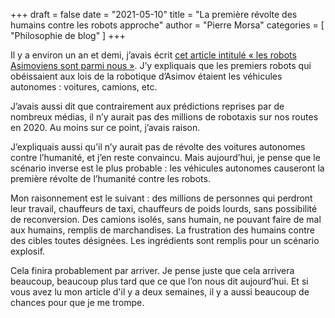 +++
draft       = false
date        = "2021-05-10"
title       = "La première révolte des humains contre les robots approche"
author      = "Pierre Morsa"
categories  = [ "Philosophie de blog" ]
+++

Il y a environ un an et demi, j’avais écrit [cet article intitulé « les robots Asimoviens sont parmi nous »](/post/2019-09-02-les-robots-asimoviens-sont-parmi-nous/). J’y expliquais que les premiers robots qui obéissaient aux lois de la robotique d’Asimov étaient les véhicules autonomes : voitures, camions, etc.

J’avais aussi dit que contrairement aux prédictions reprises par de nombreux médias, il n’y aurait pas des millions de robotaxis sur nos routes en 2020. Au moins sur ce point, j’avais raison.

J’expliquais aussi qu’il n’y aurait pas de révolte des voitures autonomes contre l’humanité, et j’en reste convaincu. Mais aujourd’hui, je pense que le scénario inverse est le plus probable : les véhicules autonomes causeront la première révolte de l’humanité contre les robots.

Mon raisonnement est le suivant : des millions de personnes qui perdront leur travail, chauffeurs de taxi, chauffeurs de poids lourds, sans possibilité de reconversion. Des camions isolés, sans humain, ne pouvant faire de mal aux humains, remplis de marchandises. La frustration des humains contre des cibles toutes désignées. Les ingrédients sont remplis pour un scénario explosif.

Cela finira probablement par arriver. Je pense juste que cela arrivera beaucoup, beaucoup plus tard que ce que l’on nous dit aujourd’hui. Et si vous avez lu mon article d'il y a deux semaines, il y a aussi beaucoup de chances pour que je me trompe.

